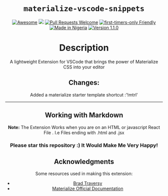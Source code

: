 <div align="center">
 
 # `materialize-vscode-snippets`
 
 [![Awesome](https://cdn.rawgit.com/sindresorhus/awesome/d7305f38d29fed78fa85652e3a63e154dd8e8829/media/badge.svg)](https://github.com/sindresorhus/awesome) ![](https://img.shields.io/badge/For-Nigerians-brightgreen.svg)
[![Pull Requests Welcome](https://img.shields.io/badge/PRs-welcome-red.svg?style=flat)](http://makeapullrequest.com)
[![first-timers-only Friendly](https://img.shields.io/badge/first--timers--only-friendly-blue.svg)](http://www.firsttimersonly.com/)
[![Made in Nigeria](https://img.shields.io/badge/made%20in-nigeria-008751.svg?style=flat-square)](https://github.com/acekyd/made-in-nigeria)
[![Version 1.1.0](https://img.shields.io/badge/first--timers--only-friendly-purple.svg)](http://www.firsttimersonly.com/)
 
# Description
A lightweight Extension for VSCode that brings the power of Materialize CSS into your editor


## Changes: 
Added a materialize starter template shortcut :'!mtrl'

-----------------------------------------------------------------------------------------------------------

## Working with Markdown

**Note:** The Extension Works when you are on an HTML or javascript React File . I.e Files ending with .html and .jsx

### Please star this repository :) It Would Make Me Very Happy!

## Acknowledgments
Some resources used in making this extension:

* [Brad Traversy](https://traversymedia.com)
* [Materialize Official Documentation](https://materializecss.com)

</div>
